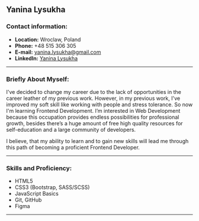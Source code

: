 ## Yanina Lysukha

### Contact information:

* **Location:** Wroclaw, Poland
* **Phone:** +48 515 306 305
* **E-mail:** yanina.lysukha@gmail.com
* **LinkedIn:** [Yanina Lysukha](https://www.linkedin.com/in/yanina-lysukha/)

**********

### Briefly About Myself:

I've decided to change my career due to the lack of opportunities in the career leather of my previous work. However, in my previous work, I've improved my soft skill like working with people and stress tolerance. So now I'm learning Frontend Development. I’m interested in Web Development because this occupation provides endless possibilities for professional growth, besides there’s a huge amount of free high quality resources for self-education and a large community of developers.

I believe, that my ability to learn and to gain new skills will lead me through this path of becoming a proficient Frontend Developer.

**********

### Skills and Proficiency:

* HTML5
* CSS3 (Bootstrap, SASS/SCSS)
* JavaScript Basics
* Git, GitHub
* Figma

*********
